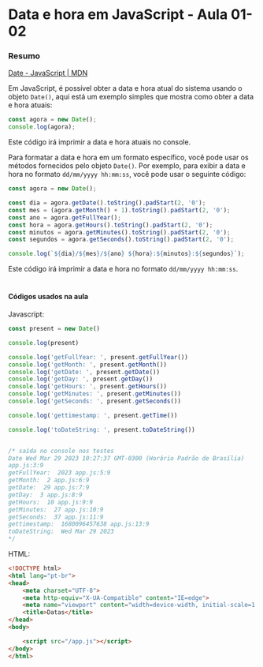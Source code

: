 <!--
Antes de publicar a issue, lembre-se de clicar na aba "Preview", para visualizar se a formatação está correta =)
-->

<!-- Escreva/insira as imagens após essa linha -->

# Data e hora em JavaScript - Aula 01-02

### Resumo

[Date - JavaScript | MDN](https://developer.mozilla.org/en-US/docs/Web/JavaScript/Reference/Global_Objects/Date)

Em JavaScript, é possível obter a data e hora atual do sistema usando o objeto `Date()`, aqui está um exemplo simples que mostra como obter a data e hora atuais:

```javascript
const agora = new Date();
console.log(agora);
```

Este código irá imprimir a data e hora atuais no console.

Para formatar a data e hora em um formato específico, você pode usar os métodos fornecidos pelo objeto `Date()`. Por exemplo, para exibir a data e hora no formato `dd/mm/yyyy hh:mm:ss`, você pode usar o seguinte código:

```javascript
const agora = new Date();

const dia = agora.getDate().toString().padStart(2, '0');
const mes = (agora.getMonth() + 1).toString().padStart(2, '0');
const ano = agora.getFullYear();
const hora = agora.getHours().toString().padStart(2, '0');
const minutos = agora.getMinutes().toString().padStart(2, '0');
const segundos = agora.getSeconds().toString().padStart(2, '0');

console.log(`${dia}/${mes}/${ano} ${hora}:${minutos}:${segundos}`);
```

Este código irá imprimir a data e hora no formato `dd/mm/yyyy hh:mm:ss`.

# 

#### Códigos usados na aula

Javascript:

```javascript
const present = new Date()

console.log(present)

console.log('getFullYear: ', present.getFullYear())
console.log('getMonth: ', present.getMonth())
console.log('getDate: ', present.getDate())
console.log('getDay: ', present.getDay())
console.log('getHours: ', present.getHours())
console.log('getMinutes: ', present.getMinutes())
console.log('getSeconds: ', present.getSeconds())

console.log('gettimestamp: ', present.getTime())

console.log('toDateString: ', present.toDateString())


/* saída no console nos testes
Date Wed Mar 29 2023 10:27:37 GMT-0300 (Horário Padrão de Brasília)
app.js:3:9
getFullYear:  2023 app.js:5:9
getMonth:  2 app.js:6:9
getDate:  29 app.js:7:9
getDay:  3 app.js:8:9
getHours:  10 app.js:9:9
getMinutes:  27 app.js:10:9
getSeconds:  37 app.js:11:9
gettimestamp:  1680096457638 app.js:13:9
toDateString:  Wed Mar 29 2023
*/
```

HTML:

```html
<!DOCTYPE html>
<html lang="pt-br">
<head>
    <meta charset="UTF-8">
    <meta http-equiv="X-UA-Compatible" content="IE=edge">
    <meta name="viewport" content="width=device-width, initial-scale=1.0">
    <title>Datas</title>
</head>
<body>

    <script src="/app.js"></script>
</body>
</html>
```
